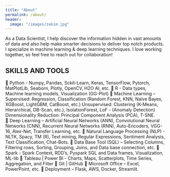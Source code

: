 ```yaml
---
title: "About"
permalink: /about/
header:
  image: "/images/zakim.jpg"
---
```


As a Data Scientist, I help discover the information hidden in vast amounts of data and also help make smarter decisions to deliver top notch products. I specialize in machine learning & deep learning techniques. I love working together, so feel free to reach out for collaboration!

## SKILLS AND TOOLS

	Python - Numpy, Pandas, Sckit-Learn, Keras, TensorFlow, Pytorch, MatPlotLib, Seaborn, Plotly, OpenCV, H2O AI, etc.
	R - Data types, Machine learning models, Visualization (GG-Plot)
	Machine Learning – 
Supervised: Regression, Classification (Random Forest, KNN, Naïve Bayes, XGBoost, LightGBM, CatBoost, etc.)
Unsupervised: Clustering (K-Means, Hierarchical, DB-Scan, etc.), IsolationForest, LoF - (Anomaly Detection)
Dimensionality Reduction: Principal Component Analysis (PCA), T-SNE.	
	Deep Learning – Artificial Neural Networks (ANN), Convolutional Neural Networks (CNN), Recurrent Neural Networks (RNN), Auto-Encoders, VGG-16, Alex-Net, Transfer Learning, etc.
	Natural Language Processing (NLP) - NLTK, Spacy, TM (R), Text mining, Regular Expressions, Sentiment Analysis, Text Classification, Chat-Bots.
	Data Base Tool (SQL) – Selecting Columns, Filtering rows, Sorting, Grouping, Joins, and Data base connection, etc.
	Spark - Spark Context, RDD’s, Pyspark SQL and Data frames, Visualization, ML-lib
	Tableau | Power BI - Charts, Maps, Scatterplots, Time Series, Aggregation, and Filter
	Git | GitHub
	Microsoft Office – Excel, PowerPoint, etc.
	Deployment – Flask, AWS, Docker, Streamlit.

